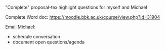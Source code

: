 "Complete" proposal-tex
  highlight questions for myself and Michael

Complete Word doc: https://moodle.bbk.ac.uk/course/view.php?id=31904

Email Michael:
  - schedule conversation
  - document open questions/agenda